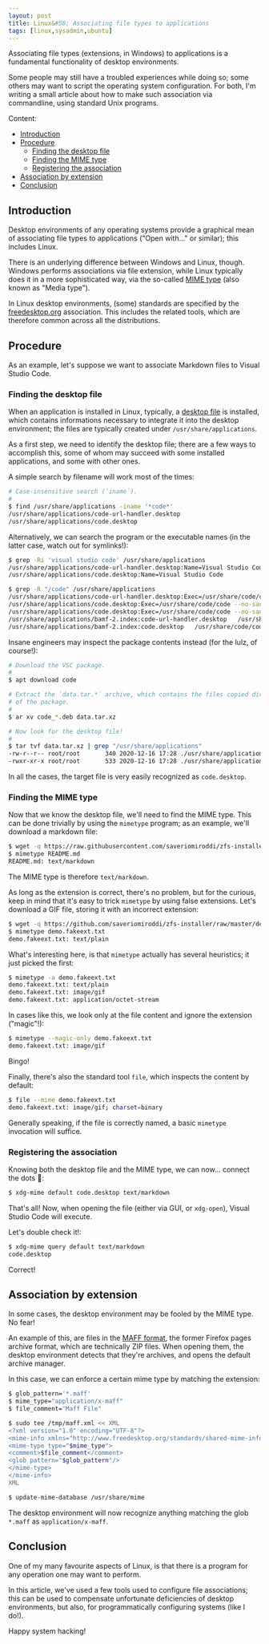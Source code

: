 ```yaml
---
layout: post
title: Linux&#58; Associating file types to applications
tags: [linux,sysadmin,ubuntu]
---
```


Associating file types (extensions, in Windows) to applications is a fundamental functionality of desktop environments.

Some people may still have a troubled experiences while doing so; some others may want to script the operating system configuration. For both, I'm writing a small article about how to make such association via commandline, using standard Unix programs.

Content:

- [Introduction](/Linux-associating_file_types_to_applications#introduction)
- [Procedure](/Linux-associating_file_types_to_applications#procedure)
  - [Finding the desktop file](/Linux-associating_file_types_to_applications#finding-the-desktop-file)
  - [Finding the MIME type](/Linux-associating_file_types_to_applications#finding-the-mime-type)
  - [Registering the association](/Linux-associating_file_types_to_applications#registering-the-association)
- [Association by extension](/Linux-associating_file_types_to_applications#association-by-extension)
- [Conclusion](/Linux-associating_file_types_to_applications#conclusion)

## Introduction

Desktop environments of any operating systems provide a graphical mean of associating file types to applications ("Open with..." or similar); this includes Linux.

There is an underlying difference between Windows and Linux, though. Windows performs associations via file extension, while Linux typically does it in a more sophisticated way, via the so-called [MIME type](https://en.wikipedia.org/wiki/Media_type) (also known as "Media type").

In Linux desktop environments, (some) standards are specified by the [freedesktop.org](https://en.wikipedia.org/wiki/Freedesktop.org) association. This includes the related tools, which are therefore common across all the distributions.

## Procedure

As an example, let's suppose we want to associate Markdown files to Visual Studio Code.

### Finding the desktop file

When an application is installed in Linux, typically, a [desktop file](https://wiki.archlinux.org/index.php/desktop_entries) is installed, which contains informations necessary to integrate it into the desktop environment; the files are typically created under `/usr/share/applications`.

As a first step, we need to identify the desktop file; there are a few ways to accomplish this, some of whom may succeed with some installed applications, and some with other ones.

A simple search by filename will work most of the times:

```sh
# Case-insensitive search (`iname`).
#
$ find /usr/share/applications -iname '*code*'
/usr/share/applications/code-url-handler.desktop
/usr/share/applications/code.desktop
```

Alternatively, we can search the program or the executable names (in the latter case, watch out for symlinks!):

```sh
$ grep -Ri 'visual studio code' /usr/share/applications
/usr/share/applications/code-url-handler.desktop:Name=Visual Studio Code - URL Handler
/usr/share/applications/code.desktop:Name=Visual Studio Code

$ grep -R "/code" /usr/share/applications
/usr/share/applications/code-url-handler.desktop:Exec=/usr/share/code/code --no-sandbox --open-url %U
/usr/share/applications/code.desktop:Exec=/usr/share/code/code --no-sandbox --unity-launch %F
/usr/share/applications/code.desktop:Exec=/usr/share/code/code --no-sandbox --new-window %F
/usr/share/applications/bamf-2.index:code-url-handler.desktop	/usr/share/code/code --no-sandbox --open-url %U			true
/usr/share/applications/bamf-2.index:code.desktop	/usr/share/code/code --no-sandbox --unity-launch %F	Code		false
```

Insane engineers may inspect the package contents instead (for the lulz, of course!):

```sh
# Download the VSC package.
#
$ apt download code

# Extract the `data.tar.*` archive, which contains the files copied directly during the installation
# of the package.
#
$ ar xv code_*.deb data.tar.xz

# Now look for the desktop file!
#
$ tar tvf data.tar.xz | grep "/usr/share/applications"
-rw-r--r-- root/root       340 2020-12-16 17:28 ./usr/share/applications/code-url-handler.desktop
-rwxr-xr-x root/root       533 2020-12-16 17:28 ./usr/share/applications/code.desktop
```

In all the cases, the target file is very easily recognized as `code.desktop`.

### Finding the MIME type

Now that we know the desktop file, we'll need to find the MIME type. This can be done trivially by using the `mimetype` program; as an example, we'll download a markdown file:

```sh
$ wget -q https://raw.githubusercontent.com/saveriomiroddi/zfs-installer/master/README.md
$ mimetype README.md
README.md: text/markdown
```

The MIME type is therefore `text/markdown`.

As long as the extension is correct, there's no problem, but for the curious, keep in mind that it's easy to trick `mimetype` by using false extensions. Let's download a GIF file, storing it with an incorrect extension:

```sh
$ wget -q https://github.com/saveriomiroddi/zfs-installer/raw/master/demo/demo.gif -O demo.fakeext.txt
$ mimetype demo.fakeext.txt
demo.fakeext.txt: text/plain
```

What's interesting here, is that `mimetype` actually has several heuristics; it just picked the first:

```sh
$ mimetype -a demo.fakeext.txt
demo.fakeext.txt: text/plain
demo.fakeext.txt: image/gif
demo.fakeext.txt: application/octet-stream
```

In cases like this, we look only at the file content and ignore the extension ("magic"!):

```sh
$ mimetype --magic-only demo.fakeext.txt
demo.fakeext.txt: image/gif
```

Bingo!

Finally, there's also the standard tool `file`, which inspects the content by default:

```sh
$ file --mime demo.fakeext.txt
demo.fakeext.txt: image/gif; charset=binary
```

Generally speaking, if the file is correctly named, a basic `mimetype` invocation will suffice.

### Registering the association

Knowing both the desktop file and the MIME type, we can now... connect the dots 😬:

```sh
$ xdg-mime default code.desktop text/markdown
```

That's all! Now, when opening the file (either via GUI, or `xdg-open`), Visual Studio Code will execute.

Let's double check it!:

```sh
$ xdg-mime query default text/markdown
code.desktop
```

Correct!

## Association by extension

In some cases, the desktop environment may be fooled by the MIME type. No fear!

An example of this, are files in the [MAFF format](https://en.wikipedia.org/wiki/Mozilla_Archive_Format), the former Firefox pages archive format, which are technically ZIP files. When opening them, the desktop environment detects that they're archives, and opens the default archive manager.

In this case, we can enforce a certain mime type by matching the extension:

```sh
$ glob_pattern='*.maff'
$ mime_type="application/x-maff"
$ file_comment="Maff File"

$ sudo tee /tmp/maff.xml << XML
<?xml version="1.0" encoding="UTF-8"?>
<mime-info xmlns="http://www.freedesktop.org/standards/shared-mime-info">
<mime-type type="$mime_type">
<comment>$file_comment</comment>
<glob pattern="$glob_pattern"/>
</mime-type>
</mime-info>
XML

$ update-mime-database /usr/share/mime
```

The desktop environment will now recognize anything matching the glob `*.maff` as `application/x-maff`.

## Conclusion

One of my many favourite aspects of Linux, is that there is a program for any operation one may want to perform.

In this article, we've used a few tools used to configure file associations; this can be used to compensate unfortunate deficiencies of desktop environments, but also, for programmatically configuring systems (like I do!).

Happy system hacking!
